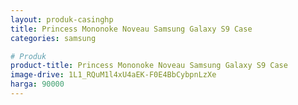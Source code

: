 ```yaml
---
layout: produk-casinghp
title: Princess Mononoke Noveau Samsung Galaxy S9 Case
categories: samsung

# Produk
product-title: Princess Mononoke Noveau Samsung Galaxy S9 Case
image-drive: 1L1_RQuM1l4xU4aEK-F0E4BbCybpnLzXe
harga: 90000
---
```

